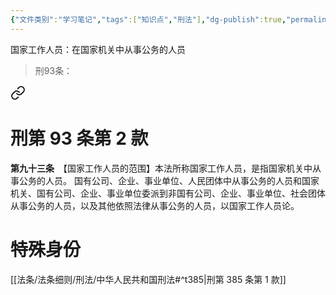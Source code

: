 ```yaml
---
{"文件类别":"学习笔记","tags":["知识点","刑法"],"dg-publish":true,"permalink":"/学习笔记studyup/刑总/国家工作人员/","dgPassFrontmatter":true,"created":"2024-11-02T10:27:45.511+08:00","updated":"2024-11-02T10:37:09.245+08:00"}
---
```


国家工作人员：在国家机关中从事公务的人员
>刑93条：
<div class="transclusion internal-embed is-loaded"><a class="markdown-embed-link" href="/////#t93" aria-label="Open link"><svg xmlns="http://www.w3.org/2000/svg" width="24" height="24" viewBox="0 0 24 24" fill="none" stroke="currentColor" stroke-width="2" stroke-linecap="round" stroke-linejoin="round" class="svg-icon lucide-link"><path d="M10 13a5 5 0 0 0 7.54.54l3-3a5 5 0 0 0-7.07-7.07l-1.72 1.71"></path><path d="M14 11a5 5 0 0 0-7.54-.54l-3 3a5 5 0 0 0 7.07 7.07l1.71-1.71"></path></svg></a><div class="markdown-embed">

<div class="markdown-embed-title">

# 刑第 93 条第 2 款

</div>


**第九十三条**　【国家工作人员的范围】本法所称国家工作人员，是指国家机关中从事公务的人员。
国有公司、企业、事业单位、人民团体中从事公务的人员和国家机关、国有公司、企业、事业单位委派到非国有公司、企业、事业单位、社会团体从事公务的人员，以及其他依照法律从事公务的人员，以国家工作人员论。 

</div></div>


# 特殊身份
[[法条/法条细则/刑法/中华人民共和国刑法#^t385\|刑第 385 条第 1 款]]